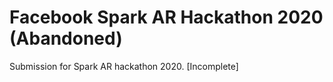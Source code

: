 # Facebook Spark AR Hackathon 2020 (Abandoned)

Submission for Spark AR hackathon 2020. [Incomplete]
